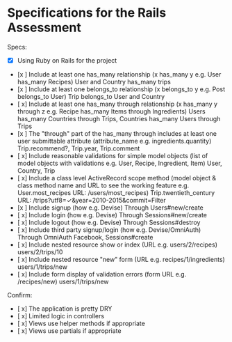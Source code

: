 # Specifications for the Rails Assessment

Specs:
- [x] Using Ruby on Rails for the project
- [x ] Include at least one has_many relationship (x has_many y e.g. User has_many Recipes)
  User and Country has_many trips
- [x ] Include at least one belongs_to relationship (x belongs_to y e.g. Post belongs_to User)
  Trip belongs_to User and Country
- [ x] Include at least one has_many through relationship (x has_many y through z e.g. Recipe has_many Items through Ingredients)
  Users has_many Countries through Trips, Countries has_many Users through Trips
- [x ] The "through" part of the has_many through includes at least one user submittable attribute (attribute_name e.g. ingredients.quantity)
  Trip.recommend?, Trip.year, Trip.comment
- [ x] Include reasonable validations for simple model objects (list of model objects with validations e.g. User, Recipe, Ingredient, Item)
  User, Country, Trip
- [ x] Include a class level ActiveRecord scope method (model object & class method name and URL to see the working feature e.g. User.most_recipes URL: /users/most_recipes)
  Trip.twentieth_century URL: /trips?utf8=✓&year=2010-2015&commit=Filter
- [x ] Include signup (how e.g. Devise)
  Through Users#new/create
- [ x] Include login (how e.g. Devise)
  Through Sessions#new/create
- [ x] Include logout (how e.g. Devise)
  Through Sessions#destroy
- [ x] Include third party signup/login (how e.g. Devise/OmniAuth)
  Through OmniAuth Facebook, Sessions#create
- [ x] Include nested resource show or index (URL e.g. users/2/recipes)
  users/2/trips/10
- [ x] Include nested resource "new" form (URL e.g. recipes/1/ingredients)
  users/1/trips/new
- [ x] Include form display of validation errors (form URL e.g. /recipes/new)
  users/1/trips/new 

Confirm:
- [ x] The application is pretty DRY
- [ x] Limited logic in controllers
- [ x] Views use helper methods if appropriate
- [ x] Views use partials if appropriate
